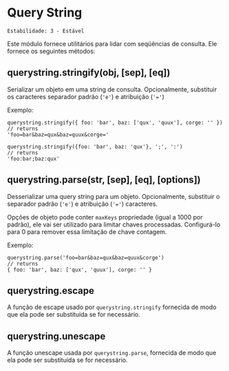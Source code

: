 # Query String

    Estabilidade: 3 - Estável

<!--name=querystring-->

Este módulo fornece utilitários para lidar com seqüências de consulta.
Ele fornece os seguintes métodos:

## querystring.stringify(obj, [sep], [eq])

Serializar um objeto em uma string de consulta.
Opcionalmente, substituir os caracteres separador padrão (`'e'`) e atribuição (`'='`)

Exemplo:

    querystring.stringify({ foo: 'bar', baz: ['qux', 'quux'], corge: '' })
    // returns
    'foo=bar&baz=qux&baz=quux&corge='

    querystring.stringify({foo: 'bar', baz: 'qux'}, ';', ':')
    // returns
    'foo:bar;baz:qux'

## querystring.parse(str, [sep], [eq], [options])

Desserializar uma query string para um objeto.
Opcionalmente, substituir o separador padrão (`'e'`) e atribuição (`'='`)
caracteres.

Opções de objeto pode conter `maxKeys` propriedade (igual a 1000 por padrão), ele vai
ser utilizado para limitar chaves processadas. Configurá-lo para 0 para remover essa limitação de chave contagem.

Exemplo:

    querystring.parse('foo=bar&baz=qux&baz=quux&corge')
    // returns
    { foo: 'bar', baz: ['qux', 'quux'], corge: '' }

## querystring.escape

A função de escape usado por `querystring.stringify`
fornecida de modo que ela pode ser substituída se for necessário.

## querystring.unescape

A função unescape usada por `querystring.parse`,
fornecida de modo que ela pode ser substituída se for necessário.